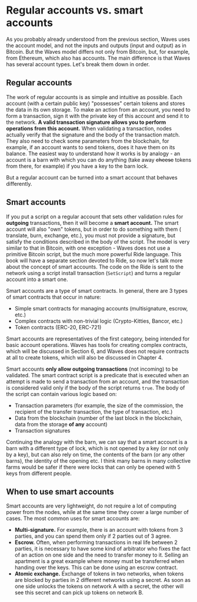 # Regular accounts vs. smart accounts

As you probably already understood from the previous section, Waves uses the account model, and not the inputs and outputs (input and output) as in Bitcoin. But the Waves model differs not only from Bitcoin, but, for example, from Ethereum, which also has accounts. The main difference is that Waves has several account types. Let's break them down in order.

## Regular accounts

The work of regular accounts is as simple and intuitive as possible. Each account (with a certain public key) "possesses" certain tokens and stores the data in its own storage. To make an action from an account, you need to form a transaction, sign it with the private key of this account and send it to the network. **A valid transaction signature allows you to perform operations from this account.** When validating a transaction, nodes actually verify that the signature and the body of the transaction match. They also need to check some parameters from the blockchain, for example, if an account wants to send tokens, does it have them on its balance. The easiest way to understand how it works is by analogy - an account is a barn with which you can do anything (take away <s>cheese</s> tokens from there, for example) if you have a key to the barn lock.

But a regular account can be turned into a smart account that behaves differently.

## Smart accounts

If you put a script on a regular account that sets other validation rules for **outgoing** transactions, then it will become a **smart account.** The smart account will also "own" tokens, but in order to do something with them ( translate, burn, exchange, etc.), you must not provide a signature, but satisfy the conditions described in the body of the script. The model is very similar to that in Bitcoin, with one exception - Waves does not use a primitive Bitcoin script, but the much more powerful Ride language. This book will have a separate section devoted to Ride, so now let's talk more about the concept of smart accounts. The code on the Ride is sent to the network using a script install transaction (`SetScript`) and turns a regular account into a smart one.

Smart accounts are a type of smart contracts. In general, there are 3 types of smart contracts that occur in nature:

- Simple smart contracts for managing accounts (multisignature, escrow, etc.)
- Complex contracts with non-trivial logic (Crypto-Kitties, Bancor, etc.)
- Token contracts (ERC-20, ERC-721)

Smart accounts are representatives of the first category, being intended for basic account operations. Waves has tools for creating complex contracts, which will be discussed in Section 6, and Waves does not require contracts at all to create tokens, which will also be discussed in Chapter 4.

Smart accounts **only allow outgoing transactions** (not incoming) to be validated. The smart contract script is a predicate that is executed when an attempt is made to send a transaction from an account, and the transaction is considered valid only if the body of the script returns `true`. The body of the script can contain various logic based on:

- Transaction parameters (for example, the size of the commission, the recipient of the transfer transaction, the type of transaction, etc.)
- Data from the blockchain (number of the last block in the blockchain, data from the storage **of any** account)
- Transaction signatures

Continuing the analogy with the barn, we can say that a smart account is a barn with a different type of lock, which is not opened by a key (or not only by a key), but can also rely on time, the contents of the barn (or any other barns), the identity of the opening etc. I think many barns in many collective farms would be safer if there were locks that can only be opened with 5 keys from different people.

## When to use smart accounts

Smart accounts are very lightweight, do not require a lot of computing power from the nodes, while at the same time they cover a large number of cases. The most common uses for smart accounts are:

- **Multi-signature.** For example, there is an account with tokens from 3 parties, and you can spend them only if 2 parties out of 3 agree.
- **Escrow.** Often, when performing transactions in real life between 2 parties, it is necessary to have some kind of arbitrator who fixes the fact of an action on one side and the need to transfer money to it. Selling an apartment is a great example where money must be transferred when handing over the keys. This can be done using an escrow contract.
- **Atomic exchange.** Exchange of tokens in two networks, when tokens are blocked by parties in 2 different networks using a secret. As soon as one side unlocks the tokens on network A with a secret, the other will see this secret and can pick up tokens on network B.
